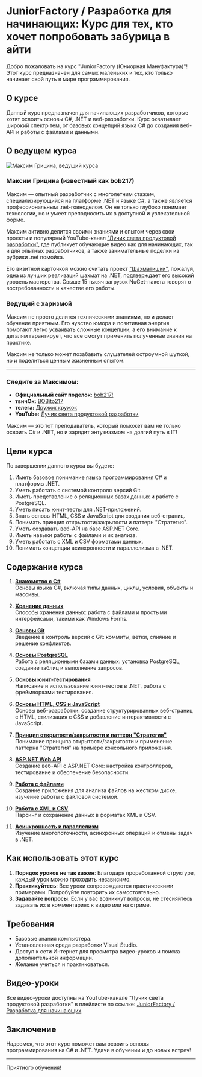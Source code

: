 ﻿# JuniorFactory / Разработка для начинающих: Курс для тех, кто хочет попробовать забурица в айти

Добро пожаловать на курс "JuniorFactory (Юниорная Мануфактура)"!
Этот курс предназначен для самых маленьких и тех, кто только начинает свой путь в мире программирования.

## О курсе

Данный курс предназначен для начинающих разработчиков, которые хотят освоить основы C#, .NET и веб-разработки.
Курс охватывает широкий спектр тем, от базовых концепций языка C# до создания веб-API и работы с файлами и данными.

## О ведущем курса

![Максим Грицина, ведущий курса](https://avatars.githubusercontent.com/u/4076924?v=4)

### Максим Грицина (известный как bob217)

Максим — опытный разработчик с многолетним стажем, специализирующийся на платформе .NET и языке C#, а также является
профессиональным .net-говноделом.
Он не только глубоко понимает технологии, но и умеет преподносить их в доступной и увлекательной форме.

Максим активно делится своими знаниями и опытом через свои проекты и популярный
YouTube-канал ["Лучик света продуктовой разработки"](https://www.youtube.com/@bobito217),
где публикует обучающие видео как для начинающих, так и для опытных разработчиков, а также занимательные поделки из
рубрики .net помойка.

Его визитной карточкой можно считать проект ["Шахматишки"](https://github.com/MaxNagibator/chess), пожалуй, одна из
лучших реализаций шахмат на .NET,
подтверждает его высокий уровень мастерства.
Свыше 15 тысяч загрузок NuGet-пакета говорят о востребованности и качестве его работы.

### Ведущий с харизмой

Максим не просто делится техническими знаниями, но и делает обучение приятным.
Его чувство юмора и позитивная энергия помогают легко усваивать сложные концепции, а его внимание к деталям гарантирует,
что все смогут применить полученные знания на практике.

Максим не только может позабавить слушателей остроумной шуткой, но и поделиться ценным жизненным опытом.

---

### Следите за Максимом:

- **Официальный сайт поделок:** [bob217!](http://bob217.ru/)
- **твичОк:** [BOBito217](https://www.twitch.tv/bobito217)
- **телега:** [Дружок кружок](https://t.me/bobito217)
- **YouTube:** [Лучик света продуктовой разработки](https://www.youtube.com/@bobito217)

Максим — это тот преподаватель, который поможет вам не только освоить C# и .NET, но и зарядит энтузиазмом на долгий путь
в IT!

## Цели курса

По завершении данного курса вы будете:

1. Иметь базовое понимание языка программирования C# и платформы .NET.
2. Уметь работать с системой контроля версий Git.
3. Иметь представление о реляционных базах данных и работе с PostgreSQL.
4. Уметь писать юнит-тесты для .NET-приложений.
5. Знать основы HTML, CSS и JavaScript для создания веб-страниц.
6. Понимать принцип открытости/закрытости и паттерн "Стратегия".
7. Уметь создавать веб-API на базе ASP.NET Core.
8. Иметь навыки работы с файлами и их анализа.
9. Уметь работать с XML и CSV форматами данных.
10. Понимать концепции асинхронности и параллелизма в .NET.

## Содержание курса

1. **[Знакомство с C#](JuniorFactory.Lesson1.Base)**  
   Основы языка C#, включая типы данных, циклы, условия, объекты и массивы.

2. **[Хранение данных](JuniorFactory.Lesson2.DataStorage)**  
   Способы хранения данных: работа с файлами и простыми интерфейсами, такими как Windows Forms.

3. **[Основы Git](JuniorFactory.Lesson3.Git)**  
   Введение в контроль версий с Git: коммиты, ветки, слияние и решение конфликтов.

4. **[Основы PostgreSQL](JuniorFactory.Lesson4.Postgres)**  
   Работа с реляционными базами данных: установка PostgreSQL, создание таблиц и выполнение запросов.

5. **[Основы юнит-тестирования](JuniorFactory.Lesson5.UnitTests)**  
   Написание и использование юнит-тестов в .NET, работа с фреймворками тестирования.

6. **[Основы HTML, CSS и JavaScript](JuniorFactory.Lesson6.Frontend)**  
   Основы веб-разработки: создание структурированных веб-страниц с HTML, стилизация с CSS и добавление интерактивности с
   JavaScript.

7. **[Принцип открытости/закрытости и паттерн "Стратегия"](JuniorFactory.Lesson7.OCP)**  
   Понимание принципа открытости/закрытости и применение паттерна "Стратегия" на примере консольного приложения.

8. **[ASP.NET Web API](JuniorFactory.Lesson8.WebApi)**  
   Создание веб-API с ASP.NET Core: настройка контроллеров, тестирование и обеспечение безопасности.

9. **[Работа с файлами](JuniorFactory.Lesson9.Files)**  
   Создание приложения для анализа файлов на жестком диске, изучение работы с файловой системой.

10. **[Работа с XML и CSV](JuniorFactory.Lesson10.XmlCSV)**  
    Парсинг и сохранение данных в форматах XML и CSV.

11. **[Асинхронность и параллелизм](JuniorFactory.Lesson11.Threads)**  
    Изучение многопоточности, асинхронных операций и отмены задач в .NET.

## Как использовать этот курс

1. **Порядок уроков не так важен**: Благодаря проработанной структуре, каждый урок можно проходить независимо.
2. **Практикуйтесь**: Все уроки сопровождаются практическими примерами. Попробуйте повторить их самостоятельно.
3. **Задавайте вопросы**: Если у вас возникнут вопросы, не стесняйтесь задавать их в комментариях к видео или на стриме.

## Требования

- Базовые знания компьютера.
- Установленная среда разработки Visual Studio.
- Доступ к сети Интернет для просмотра видео-уроков и поиска дополнительной информации.
- Желание учиться и практиковаться.

## Видео-уроки

Все видео-уроки доступны на YouTube-канале "Лучик света продуктовой разработки"
в плейлисте по ссылке: [JuniorFactory / Разработка для начинающих](https://www.youtube.com/playlist?list=PLgBM0sSyvWQX1amvtC8-rsmDEwKREdd0t)

## Заключение

Надеемся, что этот курс поможет вам освоить основы программирования на C# и .NET. Удачи в обучении и до новых встреч!

---

Приятного обучения!
